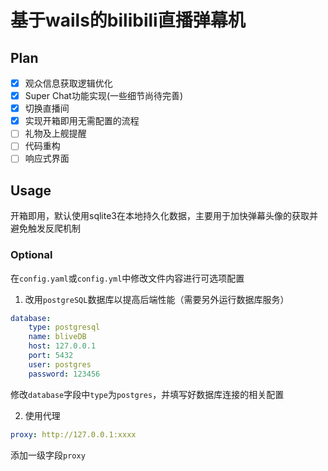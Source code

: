 # 基于wails的bilibili直播弹幕机

## Plan
- [x] 观众信息获取逻辑优化
- [x] Super Chat功能实现(一些细节尚待完善)
- [x] 切换直播间
- [x] 实现开箱即用无需配置的流程
- [ ] 礼物及上舰提醒
- [ ] 代码重构
- [ ] 响应式界面

## Usage
开箱即用，默认使用sqlite3在本地持久化数据，主要用于加快弹幕头像的获取并避免触发反爬机制

### Optional
在`config.yaml`或`config.yml`中修改文件内容进行可选项配置
1. 改用`postgreSQL`数据库以提高后端性能（需要另外运行数据库服务）
```yaml
database:
    type: postgresql
    name: bliveDB
    host: 127.0.0.1
    port: 5432
    user: postgres
    password: 123456
```
修改`database`字段中`type`为`postgres`，并填写好数据库连接的相关配置

2. 使用代理
```yaml
proxy: http://127.0.0.1:xxxx
```
添加一级字段`proxy`

